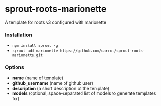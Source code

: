 # sprout-roots-marionette

A template for roots v3 configured with marionette

### Installation

- `npm install sprout -g`
- `sprout add marionette https://github.com/carrot/sprout-roots-marionette.git`

### Options

- **name** (name of template)
- **github_username** (name of github user)
- **description** (a short description of the template)
- **models** (optional, space-separated list of models to generate templates for)
